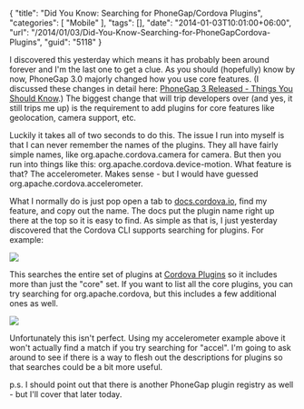 {
	"title": "Did You Know: Searching for PhoneGap/Cordova Plugins",
	"categories": [
		"Mobile"
	],
	"tags": [],
	"date": "2014-01-03T10:01:00+06:00",
	"url": "/2014/01/03/Did-You-Know-Searching-for-PhoneGapCordova-Plugins",
	"guid": "5118"
}

<p>
I discovered this yesterday which means it has probably been around forever and I'm the last one to get a clue. As you should (hopefully) know by now, PhoneGap 3.0 majorly changed how you use core features. (I discussed these changes in detail here: <a href="http://www.raymondcamden.com/index.cfm/2013/7/19/PhoneGap-30-Released--Things-You-Should-Know">PhoneGap 3 Released - Things You Should Know</a>.) The biggest change that will trip developers over (and yes, it still trips me up) is the requirement to add plugins for core features like geolocation, camera support, etc.
</p>
<!--more-->
<p>
Luckily it takes all of two seconds to do this. The issue I run into myself is that I can never remember the names of the plugins. They all have fairly simple names, like org.apache.cordova.camera for camera. But then you run into things like this: org.apache.cordova.device-motion. What feature is that?  The accelerometer. Makes sense - but I would have guessed org.apache.cordova.accelerometer.
</p>

<p>
What I normally do is just pop open a tab to <a href="http://docs.cordova.io">docs.cordova.io</a>, find my feature, and copy out the name. The docs put the plugin name right up there at the top so it is easy to find. As simple as that is, I just yesterday discovered that the Cordova CLI supports searching for plugins. For example:
</p>

<p>
<img src="http://www.raymondcamden.com/images/Screenshot_1_3_14__10_16_AM.png" />
</p>

<p>
This searches the entire set of plugins at <a href="http://plugins.cordova.io">Cordova Plugins</a> so it includes more than just the "core" set. If you want to list all the core plugins, you can try searching for org.apache.cordova, but this includes a few additional ones as well.
</p>

<p>
<img src="http://www.raymondcamden.com/images/Screenshot_1_3_14__10_18_AM.png" />
</p>

<p>
Unfortunately this isn't perfect. Using my accelerometer example above it won't actually find a match if you try searching for "accel". I'm going to ask around to see if there is a way to flesh out the descriptions for plugins so that searches could be a bit more useful. 
</p>

<p>
p.s. I should point out that there is another PhoneGap plugin registry as well - but I'll cover that later today.
</p>